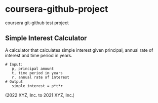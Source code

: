 # coursera-github-project
coursera git-github test project

## Simple Interest Calculator

A calculator that calculates simple interest given principal, annual rate of interest and time period in years.

```
# Input:
   p, principal amount
   t, time period in years
   r, annual rate of interest
# Output
   simple interest = p*t*r
```

(2022 XYZ, Inc. to 2021 XYZ, Inc.)
